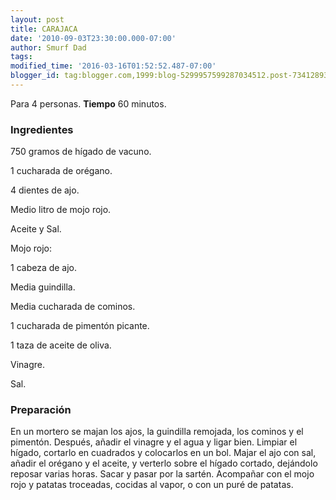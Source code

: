 ```yaml
---
layout: post
title: CARAJACA
date: '2010-09-03T23:30:00.000-07:00'
author: Smurf Dad
tags: 
modified_time: '2016-03-16T01:52:52.487-07:00'
blogger_id: tag:blogger.com,1999:blog-5299957599287034512.post-7341289330810840077
---
```


Para 4 personas.
<b>Tiempo</b> 60 minutos.

<h3>Ingredientes</h3>

750 gramos de hígado de vacuno.

1 cucharada de orégano.

4 dientes de ajo.

Medio litro de mojo rojo.

Aceite y Sal.

Mojo rojo:

1 cabeza de ajo.

Media guindilla.

Media cucharada de cominos.

1 cucharada de pimentón picante.

1 taza de aceite de oliva.

Vinagre.

Sal.

<h3>Preparación</h3>

En un mortero se majan los ajos, la guindilla remojada, los cominos y el pimentón. Después, añadir el vinagre y el agua y ligar bien. Limpiar el hígado, cortarlo en cuadrados y colocarlos en un bol. Majar el ajo con sal, añadir el orégano y el aceite, y verterlo sobre el hígado cortado, dejándolo reposar varias horas. Sacar y pasar por la sartén. Acompañar con el mojo rojo y patatas troceadas, cocidas al vapor, o con un puré de patatas.

